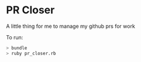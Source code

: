 # PR Closer

A little thing for me to manage my github prs for work

To run:

```bash
> bundle
> ruby pr_closer.rb
```
